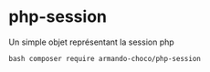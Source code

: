# php-session
Un simple objet représentant la session php

``bash
composer require armando-choco/php-session
``
